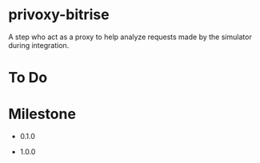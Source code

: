 # privoxy-bitrise

A step who act as a proxy to help analyze requests made by the simulator during integration.

# To Do

# Milestone

* 0.1.0

* 1.0.0
